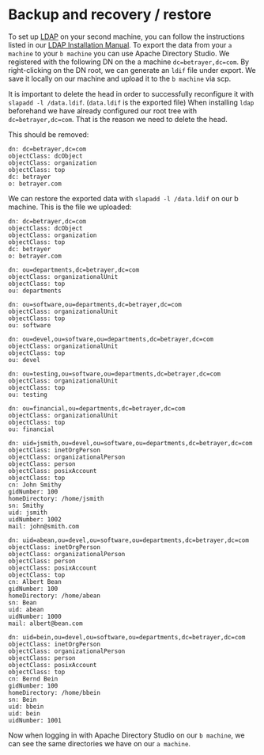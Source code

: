 # Backup and recovery / restore

To set up [LDAP](/acronyms) on your second machine, you can follow the instructions listed in our [LDAP Installation Manual](/ldap/set-up/).
To export the data from your `a machine` to your `b machine` you can use Apache Directory Studio. We  registered with the following DN on the a machine `dc=betrayer,dc=com`. By right-clicking on the DN root, we can generate an `ldif` file under export. We save it locally on
our machine and upload it to the `b machine` via scp.

It is important to delete the head in order to successfully reconfigure it with `slapadd -l /data.ldif`. (`data.ldif` is the exported file) When installing `ldap` beforehand we have already configured our root tree with `dc=betrayer,dc=com`. That is the reason we need to delete the head.

This should be removed:

```ssh
dn: dc=betrayer,dc=com
objectClass: dcObject
objectClass: organization
objectClass: top
dc: betrayer
o: betrayer.com
```

We can restore the exported data with `slapadd -l /data.ldif` on our b machine.
This is the file we uploaded:

```ssh
dn: dc=betrayer,dc=com
objectClass: dcObject
objectClass: organization
objectClass: top
dc: betrayer
o: betrayer.com

dn: ou=departments,dc=betrayer,dc=com
objectClass: organizationalUnit
objectClass: top
ou: departments

dn: ou=software,ou=departments,dc=betrayer,dc=com
objectClass: organizationalUnit
objectClass: top
ou: software

dn: ou=devel,ou=software,ou=departments,dc=betrayer,dc=com
objectClass: organizationalUnit
objectClass: top
ou: devel

dn: ou=testing,ou=software,ou=departments,dc=betrayer,dc=com
objectClass: organizationalUnit
objectClass: top
ou: testing

dn: ou=financial,ou=departments,dc=betrayer,dc=com
objectClass: organizationalUnit
objectClass: top
ou: financial

dn: uid=jsmith,ou=devel,ou=software,ou=departments,dc=betrayer,dc=com
objectClass: inetOrgPerson
objectClass: organizationalPerson
objectClass: person
objectClass: posixAccount
objectClass: top
cn: John Smithy
gidNumber: 100
homeDirectory: /home/jsmith
sn: Smithy
uid: jsmith
uidNumber: 1002
mail: john@smith.com

dn: uid=abean,ou=devel,ou=software,ou=departments,dc=betrayer,dc=com
objectClass: inetOrgPerson
objectClass: organizationalPerson
objectClass: person
objectClass: posixAccount
objectClass: top
cn: Albert Bean
gidNumber: 100
homeDirectory: /home/abean
sn: Bean
uid: abean
uidNumber: 1000
mail: albert@bean.com

dn: uid=bein,ou=devel,ou=software,ou=departments,dc=betrayer,dc=com
objectClass: inetOrgPerson
objectClass: organizationalPerson
objectClass: person
objectClass: posixAccount
objectClass: top
cn: Bernd Bein
gidNumber: 100
homeDirectory: /home/bbein
sn: Bein
uid: bbein
uid: bein
uidNumber: 1001
```

Now when logging in with Apache Directory Studio on our `b machine`, we can see the same directories we have on our `a machine`.
